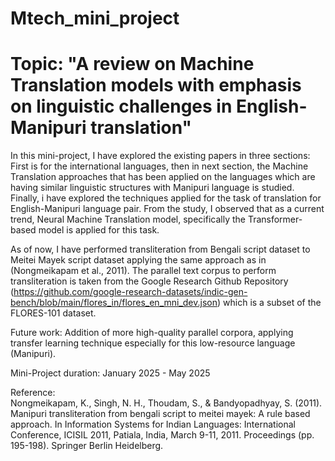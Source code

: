# Mtech_mini_project

# Topic: "A review on Machine Translation models with emphasis on linguistic challenges in English-Manipuri translation"

In this mini-project, I have explored the existing papers in three sections: First is for the international languages, then in next section, the Machine Translation approaches that has been applied on the languages which are having similar linguistic structures with Manipuri language is studied. Finally, i have explored the techniques applied for the task of translation for English-Manipuri language pair. From the study, I observed that as a current trend, Neural Machine Translation model, specifically the Transformer-based model is applied for this task.

As of now, I have performed transliteration from Bengali script dataset to Meitei Mayek script dataset applying the same approach as in (Nongmeikapam et al., 2011). The parallel text corpus to perform transliteration is taken from the Google Research Github Repository (https://github.com/google-research-datasets/indic-gen-bench/blob/main/flores_in/flores_en_mni_dev.json) which is a subset of the FLORES-101 dataset.

Future work: Addition of more high-quality parallel corpora, applying transfer learning technique especially for this low-resource language (Manipuri).

Mini-Project duration: January 2025 - May 2025

Reference:<br>
Nongmeikapam, K., Singh, N. H., Thoudam, S., & Bandyopadhyay, S. (2011). Manipuri transliteration from bengali script to meitei mayek: A rule based approach. In Information Systems for Indian Languages: International Conference, ICISIL 2011, Patiala, India, March 9-11, 2011. Proceedings (pp. 195-198). Springer Berlin Heidelberg.
